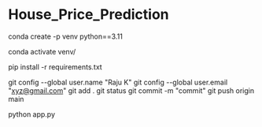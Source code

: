 # House_Price_Prediction

conda create -p venv python==3.11

conda activate venv/

pip install -r requirements.txt




git config --global user.name "Raju K"
git config --global user.email "xyz@gmail.com"
git add . 
git status
git commit -m "commit"
git push origin main



python app.py